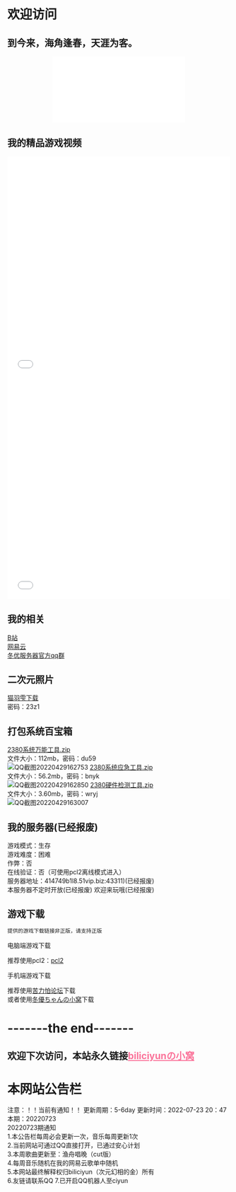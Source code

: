# 欢迎访问
## 到今来，海角逢春，天涯为客。<br>

<div align="center">
  <iframe src="//music.163.com/outchain/player?type=2&id=30352477&auto=0&height=66" scrolling="no" border="0" frameborder="no" framespacing="0" allowfullscreen="true"> </iframe>
</div>

## 我的精品游戏视频

<div align="center">
  <iframe src="//player.bilibili.com/player.html?bvid=BV1GJ411x7h7&cid=137649199&page=1" allowfullscreen="allowfullscreen" width="100%" height="500" scrolling="no" frameborder="0" sandbox="allow-top-navigation allow-same-origin allow-forms allow-scripts"></iframe>
</div>

<div align="center">
  <iframe src="//player.bilibili.com/player.html?aid=927070335&bvid=BV1wT4y1A7fC&cid=232719671&page=1" allowfullscreen="allowfullscreen" width="100%" height="500" scrolling="no" frameborder="0" sandbox="allow-top-navigation allow-same-origin allow-forms allow-scripts"> </iframe>
</div>

## 我的相关<br>
 [B站](https://space.bilibili.com/2066547841?spm_id_from=333.1007.0.0)<br>
 [网易云](http://music.163.com/m/user/home?id=4055772206)<br>
 [冬优服务器官方qq群](https://jq.qq.com/?_wv=1027&k=EQc0FDv4)<br>
 
## 二次元照片<br>
 [猫羽雫下载](https://pan.baidu.com/s/1DjSzz8DtzYrtDpywOA_pCw)<br>
 密码：23z1
 
## 打包系统百宝箱<br>
 [2380系统万能工具.zip](https://pan.baidu.com/s/1T4CgI396RVTgfWSb1S20Xg)<br>
 文件大小：112mb，密码：du59<br>
 ![QQ截图20220429162753](https://user-images.githubusercontent.com/104074660/165910123-d21ece0a-9789-4fef-a253-73fc3fee9983.png)
 [2380系统应急工具.zip](https://pan.baidu.com/s/11Ni1OWWywPCH58IK56vLEg)<br>
 文件大小：56.2mb，密码：bnyk<br>
 ![QQ截图20220429162850](https://user-images.githubusercontent.com/104074660/165910323-6d41754e-700a-466a-a994-b801950d4aa8.png)
  [2380硬件检测工具.zip](https://pan.baidu.com/s/1V7fewC_yQZxrrGS1cv8zRw)<br>
 文件大小：3.60mb，密码：wryj<br>
 ![QQ截图20220429163007](https://user-images.githubusercontent.com/104074660/165910482-d618b67f-cfb3-4fe3-a84c-d03ce3c004e0.png)

 
  
## 我的服务器(已经报废)
游戏模式：生存<br>
游戏难度：困难<br>
作弊：否<br>
在线验证：否（可使用pcl2离线模式进入）<br>
服务器地址：414749b1l8.51vip.biz:43311)(已经报废)<br>
本服务器不定时开放(已经报废)
欢迎来玩哦(已经报废)<br>

## 游戏下载<br>

``` Markdown
提供的游戏下载链接非正版，请支持正版
```

电脑端游戏下载<br>

推荐使用pcl2：[pcl2](https://afdian.net/p/0164034c016c11ebafcb52540025c377)<br>

手机端游戏下载<br>

推荐使用[苦力怕论坛](https://klpbbs.com/xz/)下载<br>
或者使用[冬優ちゃんの小窝](https://www.fuibafuyu.cn/Minecraft_for_Android)下载<br>

# -------the end-------
## 欢迎下次访问，本站永久链接<a href="https://biliciyun.cf" style="color: #FB7299">biliciyunの小窝</a>

# 本网站公告栏
注意：！！当前有通知！！
更新周期：5-6day
更新时间：2022-07-23 20：47
本期：20220723<br>
20220723期通知<br>
1.本公告栏每周必会更新一次，音乐每周更新1次<br>
2.当前网站可通过QQ直接打开，已通过安心计划<br>
3.本周歌曲更新至：渔舟唱晚（cut版）<br>
4.每周音乐随机在我的网易云歌单中随机<br>
5.本网站最终解释权归biliciyun（次元幻相的金）所有<br>
6.友链请联系QQ
7.已开启QQ机器人至ciyun
